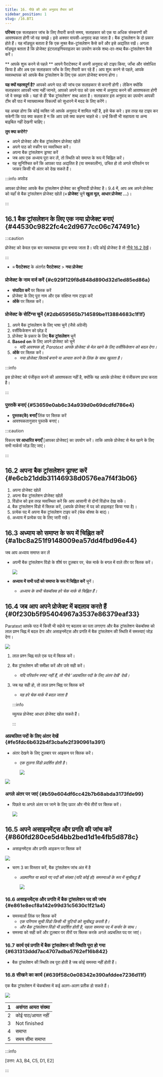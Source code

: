 ```yaml
---
title: 16. पीछे की ओर अनुवाद तैयार करें
sidebar_position: 1
slug: /16.BT1
---
```


**परिचय** एक सलाहकार जांच के लिए तैयारी करते समय, सलाहकार को एक या अधिक संस्करणों की आवश्यकता होगी जो वह समझे। इसे अक्सर वापसी-अनुवाद कहा जाता है। बैक ट्रांसलेशन के दो प्रकार होते हैं। यह मॉड्यूल बताता है कि एक मुफ्त बैक-ट्रांसलेशन कैसे करें और इसे अद्यतित रखें। अगला मॉड्यूल बताता है कि प्रोजेक्ट इंटरलाइनियराइज़र का उपयोग करके शब्द-दर-शब्द बैक-ट्रांसलेशन कैसे करें।

\*\* आपके शुरू करने से पहले \*\* आपने पैराटेक्स्ट में अपनी अनुवाद को टाइप किया, जाँचा और संशोधित किया है और अब एक सलाहकार जाँच के लिए तैयारी कर रहे हैं। आप शुरू करने से पहले, आपके व्यवस्थापक को आपके बैक ट्रांसलेशन के लिए एक अलग प्रोजेक्ट बनाना होगा।

**यह क्यों महत्वपूर्ण है?** आपको अपने पाठ की जांच एक सलाहकार से करानी होगी। लेकिन क्योंकि सलाहकार आपकी भाषा नहीं जानते, आपको अपने पाठ को उस भाषा में अनुवाद करने की आवश्यकता होगी जो वे समझ सकें। यहां से ही 'बैक ट्रांसलेशन' शब्द आता है। सलाहकार इस अनुवाद का उपयोग आपकी टीम की पाठ में व्याख्यात्मक विकल्पों को सुधारने में मदद के लिए करेंगे।

यह अच्छा होगा कि कोई व्यक्ति जो आपके अनुवाद में शामिल नहीं है, इसे चेक करे। इस तरह वह टाइप कर सकेगी कि पाठ क्या कहता है न कि आप उसे क्या कहना चाहते थे। उन्हें किसी भी सहायता या अन्य बाइबिल नहीं देखनी चाहिए।

**तुम क्या करोगे?**

- अपने प्रोजेक्ट और बैक ट्रांसलेशन प्रोजेक्ट खोलें
- अपने पाठ को स्क्रीन पर व्यवस्थित करें।
- अपना बैक ट्रांसलेशन ड्राफ्ट करें
- जब आप एक अध्याय पूरा कर लें, तो स्थिति को समाप्त के रूप में चिह्नित करें।
- यह सुनिश्चित करें कि आपका पाठ अद्यतित है (या समकालीन), उचित हो तो अगले परिवर्तन पर जाकर किसी भी अंतर को देख सकते हैं।

:::info अपग्रेड

आपका प्रोजेक्ट आपके बैक ट्रांसलेशन प्रोजेक्ट का बुनियादी प्रोजेक्ट है। 9.4 में, आप अब अपने प्रोजेक्ट को यहाँ से बैक ट्रांसलेशन प्रोजेक्ट खोलें (**≡ प्रोजेक्ट** चुनें **खुला मूल, आधार प्रोजेक्ट …**)।

:::

## 16.1 बैक ट्रांसलेशन के लिए एक नया प्रोजेक्ट बनाएं {#44530c9822fc4c2d9677cc06c747491c}

:::caution

प्रोजेक्ट को केवल एक बार व्यवस्थापक द्वारा बनाया जाता है। यदि कोई प्रोजेक्ट है तो [नीचे 16.2 देखें](/16.BT1#e6cb21ddb31146938d0576ea7f4f3b06)।

:::

- **≡ पैराटेक्स्ट** के अंतर्गत **पैराटेक्स्ट** > **नया प्रोजेक्ट**

### **प्रोजेक्ट के नाम दर्ज करें** {#c929f129f8d848d890d32d1ed85ed86a}

- **संपादित करें** पर क्लिक करें
- प्रोजेक्ट के लिए पूरा नाम और एक संक्षिप्त नाम टाइप करें
- **ओके** पर क्लिक करें।

### **प्रोजेक्ट के सेटिंग्स चुनें** **{#2db659565b714589be113884683c1f1f}**

1. अपने बैक ट्रांसलेशन के लिए भाषा चुनें (जैसे अंग्रेजी)
2. वर्सीफिकेशन को छोड़ दें
3. प्रोजेक्ट के प्रकार के लिए **बैक ट्रांसलेशन** चुनें
4. **Based on** के लिए अपने प्रोजेक्ट को चुनें
   - _यदि आवश्यक हो, Paratext आपके प्रोजेक्ट से मेल खाने के लिए वर्सीफिकेशन को बदल देगा।_
5. **ओके** पर क्लिक करें।
   - _नया प्रोजेक्ट किताबें बनाने या आयात करने के लिंक के साथ खुलता है।_

:::info

इस प्रोजेक्ट को पंजीकृत करने की आवश्यकता नहीं है, क्योंकि यह आपके प्रोजेक्ट से पंजीकरण प्राप्त करता है।

:::

### **पुस्तकें बनाएं** {#53659e0ab6c34a939d0e69dcdfd786e4}

- **पुस्तक(कें) बनाएँ** लिंक पर क्लिक करें
- आवश्यकतानुसार पुस्तकें बनाएं।

:::caution

विकल्प **पर आधारित बनाएँ** [आपका प्रोजेक्ट] का उपयोग करें। ताकि आपके प्रोजेक्ट से मेल खाने के लिए सभी मार्कर्स जोड़ दिए जाएं।

:::

## 16.2 अपना बैक ट्रांसलेशन ड्राफ्ट करें {#e6cb21ddb31146938d0576ea7f4f3b06}

1. अपना प्रोजेक्ट खोलें
2. अपना बैक ट्रांसलेशन प्रोजेक्ट खोलें
3. विंडोज को इस तरह व्यवस्थित करें कि आप आसानी से दोनों विंडोज देख सकें।
4. बैक ट्रांसलेशन विंडो में क्लिक करें, (आपके प्रोजेक्ट में पद को हाइलाइट किया गया है)।
5. प्रत्येक पद में अपना बैक ट्रांसलेशन टाइप करें (चेक बॉक्स के बाद)।
6. अध्याय में प्रत्येक पद के लिए जारी रखें।

## 16.3 अध्याय को समाप्त के रूप में चिह्नित करें {#a1bc8a251f9148009ea57dd4fbd96e44}

जब आप अध्याय समाप्त कर लें

- अपनी बैक ट्रांसलेशन विंडो के शीर्ष पर टूलबार पर, चेक मार्क के बगल में वाले तीर पर क्लिक करें।

  ![](./1022870917.png)

- **अध्याय में सभी पदों को समाप्त के रूप में चिह्नित करें** चुनें।
  - _अध्याय के सभी चेकबॉक्स हरे चेक मार्क से चिह्नित हैं।_

## 16.4 जब आप अपने प्रोजेक्ट में बदलाव करते हैं {#0f230b5f95404967a3537e86379eaf33}

<div class='notion-row'>
<div class='notion-column' style={{width: 'calc((100% - (min(32px, 4vw) * 1)) * 0.6875)'}}>

Paratext आपके पाठ में किसी भी सहेजे गए बदलाव का पता लगाएगा और बैक ट्रांसलेशन चेकबॉक्स को लाल प्रश्न चिह्न में बदल देगा और असाइनमेंट्स और प्रगति में बैक ट्रांसलेशन की स्थिति में समस्याएं जोड़ देगा।

</div><div className='notion-spacer'></div>

<div class='notion-column' style={{width: 'calc((100% - (min(32px, 4vw) * 1)) * 0.3125)'}}>

![](./2038516241.png)

</div><div className='notion-spacer'></div>
</div>

1. लाल प्रश्न चिह्न वाले एक पद में क्लिक करें।

2. बैक ट्रांसलेशन की समीक्षा करें और उसे सही करें।
   - _यदि परिवर्तन स्पष्ट नहीं हैं, तो नीचे 'अप्रचलित पदों के लिए अंतर देखें' देखें।_

3. जब यह सही हो, तो लाल प्रश्न चिह्न पर क्लिक करें

   - _यह हरे चेक मार्क में बदल जाता है_

   :::info

   व्युत्पन्न प्रोजेक्ट आधार प्रोजेक्ट खोल सकते हैं।

   :::

### **अप्रचलित पदों के लिए अंतर देखें** {#fe5fdc6b632b4f3cbafe2f390961a391}

<div class='notion-row'>
<div class='notion-column' style={{width: 'calc((100% - (min(32px, 4vw) * 1)) * 0.6875)'}}>

- अंतर देखने के लिए टूलबार पर आइकन पर क्लिक करें।
  - _एक तुलना विंडो प्रदर्शित होती है_।

    ![](./1718777957.png)

</div><div className='notion-spacer'></div>

<div class='notion-column' style={{width: 'calc((100% - (min(32px, 4vw) * 1)) * 0.31250000000000006)'}}>

![](./855261181.png)

</div><div className='notion-spacer'></div>
</div>

### **अगले अंतर पर जाएं** {#b59e604df6cc42b7b68abda3173fde99}

- पिछले या अगले अंतर पर जाने के लिए ऊपर और नीचे तीरों पर क्लिक करें।

  ![](./907576153.png)

## 16.5 अपने **असाइनमेंट्स और प्रगति** की जांच करें {#860fd280ce5d4bb2bed1d1e4fb5d878c}

<div class='notion-row'>
<div class='notion-column' style={{width: 'calc((100% - (min(32px, 4vw) * 1)) * 0.5)'}}>

- असाइनमेंट्स और प्रगति आइकन पर क्लिक करें

</div><div className='notion-spacer'></div>

<div class='notion-column' style={{width: 'calc((100% - (min(32px, 4vw) * 1)) * 0.5)'}}>

![](./470041928.png)

</div><div className='notion-spacer'></div>
</div>

- चरण 3 का विस्तार करें, बैक ट्रांसलेशन जांच अंत में है
  - _अप्रमाणित या बदले गए पदों की संख्या (यदि कोई हो) समस्याओं के रूप में सूचीबद्ध हैं_

    ![](./1143591829.png)

### 16.6 असाइनमेंट्स और प्रगति में बैक ट्रांसलेशन पद की जांच {#e861e8ecf8a142e99d31c5630c1f21a4}

- समस्याओं लिंक पर क्लिक करें
  - _एक परिणाम सूची विंडो किसी भी त्रुटियों को सूचीबद्ध करती है।_
  - _और बैक ट्रांसलेशन विंडो भी प्रदर्शित होती है, पहला समस्या पद में कर्सर के साथ।_
- समस्या को सही करें और टूलबार पर तीरों पर क्लिक करके अगले अप्रचलित पद पर जाएं।

### 16.7 कार्य एवं प्रगति में बैक ट्रांसलेशन की स्थिति पूरा हो गया {#631313ddd7ac4707adba5762ef16b842}

- बैक ट्रांसलेशन की स्थिति तब पूरा होती है जब कोई समस्या नहीं होती हैं।

### 16.8 सीखने का कार्य {#639f58c0e08342e390afddee7236d11f}

एक बैक ट्रांसलेशन में चेकबॉक्स में कई अलग-अलग प्रतीक हो सकते हैं।

![](./967840981.png)

| 1 | असंगत आयत संख्या |
| - | ---------------- |
| 2 | कोई पाठ/आयत नहीं |
| 3 | Not finished     |
| 4 | समाप्त           |
| 5 | समय सीमा समाप्त  |

:::info

[उत्तर: A3, B4, C5, D1, E2]

:::
